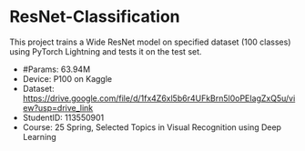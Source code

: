 # ResNet-Classification
This project trains a Wide ResNet model on specified dataset (100 classes) using PyTorch Lightning and tests it on the test set.

- \#Params: 63.94M
- Device: P100 on Kaggle
- Dataset: https://drive.google.com/file/d/1fx4Z6xl5b6r4UFkBrn5l0oPEIagZxQ5u/view?usp=drive_link
- StudentID: 113550901
- Course: 25 Spring, Selected Topics in Visual Recognition using Deep Learning
